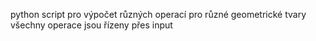 python script pro výpočet různých operací pro různé geometrické tvary
všechny operace jsou řízeny přes input
